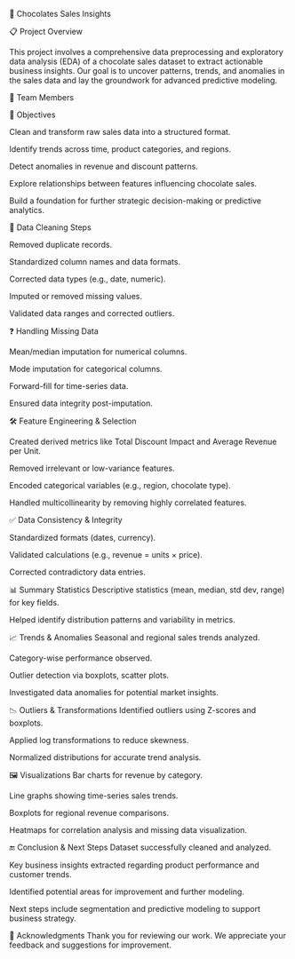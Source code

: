 🍫 Chocolates Sales Insights

📋 Project Overview

This project involves a comprehensive data preprocessing and exploratory data analysis (EDA) of a chocolate sales dataset to extract actionable business insights. Our goal is to uncover patterns, trends, and anomalies in the sales data and lay the groundwork for advanced predictive modeling.

👥 Team Members


🎯 Objectives

Clean and transform raw sales data into a structured format.

Identify trends across time, product categories, and regions.

Detect anomalies in revenue and discount patterns.

Explore relationships between features influencing chocolate sales.

Build a foundation for further strategic decision-making or predictive analytics.

🧹 Data Cleaning Steps

Removed duplicate records.

Standardized column names and data formats.

Corrected data types (e.g., date, numeric).

Imputed or removed missing values.

Validated data ranges and corrected outliers.

❓ Handling Missing Data

Mean/median imputation for numerical columns.

Mode imputation for categorical columns.

Forward-fill for time-series data.

Ensured data integrity post-imputation.

🛠️ Feature Engineering & Selection

Created derived metrics like Total Discount Impact and Average Revenue per Unit.

Removed irrelevant or low-variance features.

Encoded categorical variables (e.g., region, chocolate type).

Handled multicollinearity by removing highly correlated features.

✅ Data Consistency & Integrity

Standardized formats (dates, currency).

Validated calculations (e.g., revenue = units × price).

Corrected contradictory data entries.

📊 Summary Statistics Descriptive statistics (mean, median, std dev, range) for key fields.

Helped identify distribution patterns and variability in metrics.

📈 Trends & Anomalies Seasonal and regional sales trends analyzed.

Category-wise performance observed.

Outlier detection via boxplots, scatter plots.

Investigated data anomalies for potential market insights.

📉 Outliers & Transformations Identified outliers using Z-scores and boxplots.

Applied log transformations to reduce skewness.

Normalized distributions for accurate trend analysis.

🖼️ Visualizations Bar charts for revenue by category.

Line graphs showing time-series sales trends.

Boxplots for regional revenue comparisons.

Heatmaps for correlation analysis and missing data visualization.

🔚 Conclusion & Next Steps Dataset successfully cleaned and analyzed.

Key business insights extracted regarding product performance and customer trends.

Identified potential areas for improvement and further modeling.

Next steps include segmentation and predictive modeling to support business strategy.

🙏 Acknowledgments Thank you for reviewing our work. We appreciate your feedback and suggestions for improvement.
